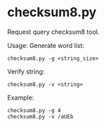 # checksum8.py

Request query checksum8 tool.

Usage:
Generate word list:
```
checksum8.py -g <string_size>
```
Verify string:
```
checksum8.py -v <string>
```

Example:
```
checksum8.py -g 4
checksum8.py -v /aUEb
```